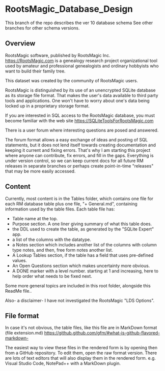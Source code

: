 # RootsMagic_Database_Design
This branch of the repo describes the ver 10 database schema
See other branches for other schema versions.

## Overview

RootsMagic software, published by RootsMagic Inc. <https://RootsMagic.com>
is a genealogy research project organizational tool
used by amateur and professional genealogists and ordinary hobbyists who want to
build their family tree.

This dataset was created by the community of RootsMagic users.

RootsMagic is distinguished by its use of an unencrypted SQLite database as its
storage file format. That makes the user's data available to third party tools
and applications. One won't have to worry about one's data being locked up in 
a proprietary storage format.

If you are interested in SQL access to the RootsMagic database, you must become
familiar with the web site <https://SQLiteToolsForRootsMagic.com>

There is a user forum where interesting questions are posed and answered.

The forum format allows a easy exchange of ideas and posting of SQL statements, but it
does not lend itself towards creating documentation and keeping it current and fixing errors.
That's why I am starting this project where anyone can contribute, fix errors, and fill in the gaps.
Everything is under version control, so we can keep current docs for all future RM releases
in separate branches or perhaps create point-in-time "releases" that may be more easily accessed.

## Content

Currently, most content is in the Tables folder, which contains one file for 
each RM database table plus one file, "+ General.md", containing information used by the 
table files.
Each table file has:
* Table name at the top.
* Purpose section. A one liner giving summary of what this table does.
* the DDL used to create the table, as generated by the "SQLite Expert" app.
* a list of the columns with the datatype.
* a Notes section which includes another list of the columns with column type notes, and then, 
free form notes another list.
* A Lookup Tables section, if the table has a field that uses pre-defined values.
* An Open Questions section which makes uncertainty more obvious.
* A DONE marker with a level number. starting at 1 and increasing, 
here to help order what needs to be fixed next.

Some more general topics are included in this root folder, alongside this ReadMe file..

Also- a disclaimer- I have not investigated the RootsMagic "LDS Options".


## File format

In case it's not obvious, the table files, like this file are in MarkDown format (file extension.md)
<https://github.github.com/gfm/#what-is-github-flavored-markdown->

The easiest way to view these files in the rendered form is by opening then from a GitHub repository.
To edit them, open the raw format version.
There are lots of text editors that will also display them in the rendered form.
e.g. Visual Studio Code, NotePad++ with a MarkDown plugin.

